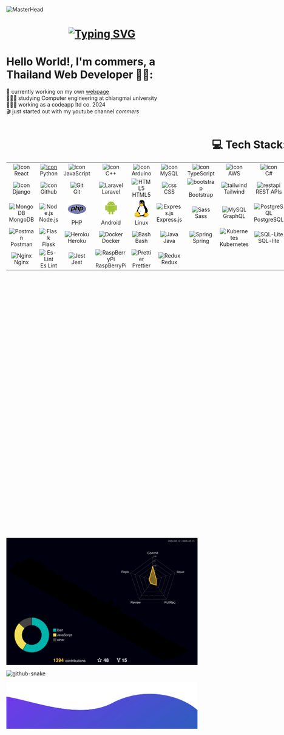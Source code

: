 ![MasterHead](https://camo.githubusercontent.com/069e3ef2850e722ccaef748bf8cdadafeed9fd4a9ee1436daebd7e820f4402a7/68747470733a2f2f666972656261736573746f726167652e676f6f676c65617069732e636f6d2f76302f622f666c6578692d636f64696e672e61707073706f742e636f6d2f6f2f64656d706769372d35323066386435662d363364342d343435332d383832322d6462633134396165323766382e6769663f616c743d6d6564696126746f6b656e3d39316330633762322d393363332d343032392d623031312d316138373033633537333064)

<!-- ![alt text](./top.svg) -->
<!-- <img src="banner_github.png" alt="GitHub Banner" width="100%" /> -->

<h1 align="center">
<a href="https://git.io/typing-svg"><img src="https://readme-typing-svg.herokuapp.com?font=Fira+Code&pause=1000&center=true&width=435&lines=Hi+There!%F0%9F%91%8B;I'm+cryptoclaw" alt="Typing SVG" /></a>
</h1>

# Hello World!, I'm commers, a Thailand Web Developer 👋🏼:

🛜 currently working on my own [webpage](https://www.tobiasmeyhoefer.de)<br>👨🏼‍🎓 studying Computer engineering at chiangmai university<br>👨🏼‍💻 working as a codeapp ltd co. 2024 <br>🎬 just started out with my youtube channel <i>commers</i>

<!-- <img align="right" height="300" wide="300" src="https://i.imgflip.com/65efzo.gif"  /> -->
<div style="display: flex; align-items: flex-start; gap: 12px; flex-wrap: nowrap; width: 100%;">
  <!-- ฝั่งซ้าย: Tech Stack -->
  <div style="flex: 1; text-align: right;">
    <h1>💻 Tech Stack:</h1>
    <!-- <p>
      <img src="https://img.shields.io/badge/typescript-%23007ACC.svg?style=for-the-badge&logo=typescript&logoColor=white">
      <img src="https://img.shields.io/badge/swift-F54A2A?style=for-the-badge&logo=swift&logoColor=white">
      <img src="https://img.shields.io/badge/c%23-%23239120.svg?style=for-the-badge&logo=csharp&logoColor=white">
      <img src="https://img.shields.io/badge/css3-%231572B6.svg?style=for-the-badge&logo=css3&logoColor=white">
      <img src="https://img.shields.io/badge/java-%23ED8B00.svg?style=for-the-badge&logo=openjdk&logoColor=white">
      <img src="https://img.shields.io/badge/html5-%23E34F26.svg?style=for-the-badge&logo=html5&logoColor=white">
      <img src="https://img.shields.io/badge/-GraphQL-E10098?style=for-the-badge&logo=graphql&logoColor=white">
      <img src="https://img.shields.io/badge/PowerShell-%235391FE.svg?style=for-the-badge&logo=powershell&logoColor=white">
      <img src="https://img.shields.io/badge/vercel-%23000000.svg?style=for-the-badge&logo=vercel&logoColor=white">
      <img src="https://img.shields.io/badge/AWS-%23FF9900.svg?style=for-the-badge&logo=amazon-aws&logoColor=white">
      <img src="https://img.shields.io/badge/GoogleCloud-%234285F4.svg?style=for-the-badge&logo=google-cloud&logoColor=white">
      <img src="https://img.shields.io/badge/angular-%23DD0031.svg?style=for-the-badge&logo=angular&logoColor=white">
      <img src="https://img.shields.io/badge/.NET-5C2D91?style=for-the-badge&logo=.net&logoColor=white">
      <img src="https://img.shields.io/badge/express.js-%23404d59.svg?style=for-the-badge&logo=express&logoColor=%2361DAFB">
      <img src="https://img.shields.io/badge/Electron-191970?style=for-the-badge&logo=Electron&logoColor=white">
      <img src="https://img.shields.io/badge/Next-black?style=for-the-badge&logo=next.js&logoColor=white">
      <img src="https://img.shields.io/badge/node.js-6DA55F?style=for-the-badge&logo=node.js&logoColor=white">
      <img src="https://img.shields.io/badge/redux-%23593d88.svg?style=for-the-badge&logo=redux&logoColor=white">
      <img src="https://img.shields.io/badge/react-%2320232a.svg?style=for-the-badge&logo=react&logoColor=%2361DAFB">
      <img src="https://img.shields.io/badge/vite-%23646CFF.svg?style=for-the-badge&logo=vite&logoColor=white">
      <img src="https://img.shields.io/badge/tailwindcss-%2338B2AC.svg?style=for-the-badge&logo=tailwind-css&logoColor=white">
      <img src="https://img.shields.io/badge/SASS-hotpink.svg?style=for-the-badge&logo=SASS&logoColor=white">
      <img src="https://img.shields.io/badge/nginx-%23009639.svg?style=for-the-badge&logo=nginx&logoColor=white">
      <img src="https://img.shields.io/badge/figma-%23F24E1E.svg?style=for-the-badge&logo=figma&logoColor=white">
      <img src="https://img.shields.io/badge/Framer-black?style=for-the-badge&logo=framer&logoColor=blue">
      <img src="https://img.shields.io/badge/Microsoft%20SQL%20Server-CC2927?style=for-the-badge&logo=microsoft%20sql%20server&logoColor=white">
      <img src="https://img.shields.io/badge/MongoDB-%234ea94b.svg?style=for-the-badge&logo=mongodb&logoColor=white">
      <img src="https://img.shields.io/badge/postgres-%23316192.svg?style=for-the-badge&logo=postgresql&logoColor=white">
      <img src="https://img.shields.io/badge/Firebase-039BE5?style=for-the-badge&logo=Firebase&logoColor=white">
      <img src="https://img.shields.io/badge/Adobe%20Audition-9999FF.svg?style=for-the-badge&logo=Adobe%20Audition&logoColor=white">
      <img src="https://img.shields.io/badge/adobe%20photoshop-%2331A8FF.svg?style=for-the-badge&logo=adobe%20photoshop&logoColor=white">
      <img src="https://img.shields.io/badge/Notion-%23000000.svg?style=for-the-badge&logo=notion&logoColor=white">
    -->

  <table align="center" >
  <tr>
    <td align="center" width="96">
        <img src="https://techstack-generator.vercel.app/react-icon.svg" alt="icon" width="65" height="65" />
      <br>React
    </td>
    <td align="center" width="96">
      <a href="#macropower-tech">
        <img src="https://techstack-generator.vercel.app/python-icon.svg" alt="icon" width="65" height="65" />
      </a>
      <br>Python
    </td>
    <td align="center" width="96">
        <img src="https://techstack-generator.vercel.app/js-icon.svg" alt="icon" width="65" height="65" />
      <br>JavaScript
    </td>
    <td align="center" width="96">
        <img src="https://techstack-generator.vercel.app/cpp-icon.svg" alt="icon" width="65" height="65" />
      <br>C++
    </td>
    <td align="center" width="96">
        <img src="https://cdn.worldvectorlogo.com/logos/arduino-1.svg" alt="icon" width="65" height="65" />
      <br>Arduino
    </td>
    <td align="center" width="96">
        <img src="https://techstack-generator.vercel.app/mysql-icon.svg" alt="icon" width="65" height="65" />
      <br>MySQL
    </td>
    <td align="center" width="96">
        <img src="https://techstack-generator.vercel.app/ts-icon.svg" alt="icon" width="65" height="65" />
      <br>TypeScript
    </td>
    <td align="center" width="96">
        <img src="https://techstack-generator.vercel.app/aws-icon.svg" alt="icon" width="65" height="65" />
      <br>AWS
    </td>
    <td align="center" width="96">
        <img src="https://techstack-generator.vercel.app/csharp-icon.svg" alt="icon" width="65" height="65" />
      <br>C#
    </td>
  </tr>
  <tr>
  <td align="center" width="96">
        <img src="https://techstack-generator.vercel.app/django-icon.svg" alt="icon" width="65" height="65" />
      <br>Django
    <td align="center" width="96">
        <img src="https://techstack-generator.vercel.app/github-icon.svg" alt="icon" width="65" height="65" />
      <br>Github
    </td>
    <td align="center" width="96"> 
        <img src="https://user-images.githubusercontent.com/25181517/192108372-f71d70ac-7ae6-4c0d-8395-51d8870c2ef0.png" width="48" height="48" alt="Git" />
      <br>Git
    </td>
    <td align="center"  width="96">
        <img src="https://skillicons.dev/icons?i=laravel" width="48" height="48" alt="Laravel" />
      <br>Laravel
    </td>
    <td align="center"  width="96">
        <img src="https://skillicons.dev/icons?i=html" width="48" height="48" alt="HTML5" />
      <br>HTML5
    </td>
    <td align="center" width="96">
        <img src="https://skillicons.dev/icons?i=css" width="48" height="48" alt="css" />
      <br>CSS
    </td>
    <td align="center"  width="96">
        <img src="https://skillicons.dev/icons?i=bootstrap" width="48" height="48" alt="bootstrap" />
      <br>Bootstrap
    </td>
    <td align="center" width="96">
        <img src="https://skillicons.dev/icons?i=tailwind" width="48" height="48" alt="tailwind" />
      <br>Tailwind
    </td>
    <td align="center" width="96">
        <img src="https://techstack-generator.vercel.app/restapi-icon.svg" width="48" height="48" alt="restapi" />
      <br>REST APIs
    </td>
  </tr>
 <tr>
      <td align="center" width="96">
        <img src="https://skillicons.dev/icons?i=mongodb" width="48" height="48" alt="MongoDB" />
      <br>MongoDB
    </td>
        <td align="center" width="96">
        <img src="https://skillicons.dev/icons?i=nodejs" width="48" height="48" alt="Node.js" />
      <br>Node.js
      </td>
      </td>
    <td align="center" width="96">
        <img src="https://raw.githubusercontent.com/devicons/devicon/master/icons/php/php-original.svg" width="48" height="48" alt="PHP" />
      <br>PHP
    </td>
            <td align="center" width="96">
        <img src="https://raw.githubusercontent.com/devicons/devicon/master/icons/android/android-original-wordmark.svg" width="48" height="48" alt="Android" />
      <br>Android
    </td>
              <td align="center" width="96">
        <img src="https://raw.githubusercontent.com/devicons/devicon/master/icons/linux/linux-original.svg" width="48" height="48" alt="Linux" />
      <br>Linux
    </td>
              <td align="center" width="96">
        <img src="https://img.icons8.com/?size=64&id=2ZOaTclOqD4q&format=png" width="48" height="48" alt="Express.js" />
      <br>Express.js
    </td>
              <td align="center" width="96">
        <img src="https://techstack-generator.vercel.app/sass-icon.svg" width="48" height="48" alt="Sass" />
      <br>Sass
    </td>
              <td align="center" width="96">
        <img src="https://techstack-generator.vercel.app/graphql-icon.svg" width="48" height="48" alt="MySQL" />
      <br>GraphQL
    </td>
    <td align="center" width="96">
        <img src="https://skillicons.dev/icons?i=postgres" width="48" height="48" alt="PostgreSQL" />
      <br>PostgreSQL
    </td>
 </tr>
 <tr>
      <td align="center" width="96">
        <img src="https://www.vectorlogo.zone/logos/getpostman/getpostman-icon.svg" width="48" height="48" alt="Postman" />
      <br>Postman
    </td>
        <td align="center" width="96">
        <img src="https://www.vectorlogo.zone/logos/palletsprojects_flask/palletsprojects_flask-ar21.svg" width="48" height="48" alt="Flask" />
      <br>Flask
      </td>
      </td>
    <td align="center" width="96">
        <img src="https://www.vectorlogo.zone/logos/heroku/heroku-icon.svg" width="48" height="48" alt="Heroku" />
      <br>Heroku
    </td>
            <td align="center" width="96">
        <img src="https://techstack-generator.vercel.app/docker-icon.svg" width="48" height="48" alt="Docker" />
      <br>Docker
    </td>
              <td align="center" width="96">
        <img src="https://d33wubrfki0l68.cloudfront.net/45825999a370278a2d392daafce3e7a95de0fff2/3bada/img/logo/svg/full_colored_light.svg" width="48" height="48" alt="Bash" />
      <br>Bash
    </td>
              <td align="center" width="96">
        <img src="https://techstack-generator.vercel.app/java-icon.svg" width="48" height="48" alt="Java" />
      <br>Java
    </td>
              <td align="center" width="96">
        <img src="https://www.vectorlogo.zone/logos/springio/springio-icon.svg" width="48" height="48" alt="Spring" />
      <br>Spring
    </td>
              <td align="center" width="96">
        <img src="https://techstack-generator.vercel.app/kubernetes-icon.svg" width="48" height="48" alt="Kubernetes" />
      <br>Kubernetes
    </td>
    <td align="center" width="96">
        <img src="https://www.vectorlogo.zone/logos/sqlite/sqlite-icon.svg" width="48" height="48" alt="SQL-Lite" />
      <br>SQL-lite
    </td>
 </tr>
 <tr>
      <td align="center" width="96">
        <img src="https://techstack-generator.vercel.app/nginx-icon.svg" width="48" height="48" alt="Nginx" />
      <br>Nginx
    </td>
        <td align="center" width="96">
        <img src="https://techstack-generator.vercel.app/eslint-icon.svg" width="48" height="48" alt="Es-Lint" />
      <br>Es Lint
      </td>
<!--       </td>
    <td align="center" width="96">
        <img src="https://www.vectorlogo.zone/logos/heroku/heroku-icon.svg" width="48" height="48" alt="Heroku" />
      <br>Heroku
    </td>
            <td align="center" width="96">
        <img src="https://techstack-generator.vercel.app/docker-icon.svg" width="48" height="48" alt="Docker" />
      <br>Docker
    </td>
              <td align="center" width="96">
        <img src="https://d33wubrfki0l68.cloudfront.net/45825999a370278a2d392daafce3e7a95de0fff2/3bada/img/logo/svg/full_colored_light.svg" width="48" height="48" alt="Bash" />
      <br>Bash
    </td> -->
              <td align="center" width="96">
        <img src="https://techstack-generator.vercel.app/jest-icon.svg" width="48" height="48" alt="Jest" />
      <br>Jest
    </td>
              <td align="center" width="96">
        <img src="https://techstack-generator.vercel.app/raspberrypi-icon.svg" width="48" height="48" alt="RaspBerryPi" />
      <br>RaspBerryPi
    </td>
              <td align="center" width="96">
        <img src="https://techstack-generator.vercel.app/prettier-icon.svg" width="48" height="48" alt="Prettier" />
      <br>Prettier
    </td>
    <td align="center" width="96">
        <img src="https://techstack-generator.vercel.app/redux-icon.svg" width="48" height="48" alt="Redux" />
      <br>Redux
    </td>
 </tr>
    
</table>
    </p>
  </div>

<h1 align="center" style="
  display: inline-block;
  width: calc(32px * 24);
  height: 32px;
  background-image: url('https://fonts.gstatic.com/s/e/notoemoji/latest/1f495/512.gif');
  background-repeat: repeat-x;
">
</h1>

<h2>:notes: Now playing <!-- <a href="https://www.last.fm/user/carol-helo"><img alt="last song I've listened to" src="https://badges.lastfm.workers.dev/last-played?user=carol-helo&color=7E3ACE&logoColor=7E3ACE&label=Last+song+I've+listened+to"></a></h2>-->
</br>
<a href="https://open.spotify.com/user/31lnn6iv3gugv4kpc2mjusnwv7cq"><img src="https://spotify-now-playing-carol42.vercel.app/api/spotify" alt="Now playing on Spotify" ></a>

<details>
    <summary>Recently played</summary>
    <a href="https://open.spotify.com/user/31lnn6iv3gugv4kpc2mjusnwv7cq"><img src="https://spotify-recently-played-readme.vercel.app/api?user=31lnn6iv3gugv4kpc2mjusnwv7cq&unique=true&count=10" alt="Spotify recently played"></a>
</details>

 <div alige="center">
          <img align="right" alt="GIF" src="https://github.com/Aquarius-blake/Images/blob/main/Profile/gifs/programmer.gif" width="350" />
  </div>

<h1 align="center">
  <!-- คัดลอกบรรทัดนี้หลาย ๆ รอบ -->
  <img src="https://fonts.gstatic.com/s/e/notoemoji/latest/1f495/512.gif" alt="💕" width="32" height="32">
  <img src="https://fonts.gstatic.com/s/e/notoemoji/latest/1f495/512.gif" alt="💕" width="32" height="32">
  <img src="https://fonts.gstatic.com/s/e/notoemoji/latest/1f495/512.gif" alt="💕" width="32" height="32">
  <img src="https://fonts.gstatic.com/s/e/notoemoji/latest/1f495/512.gif" alt="💕" width="32" height="32">
  <img src="https://fonts.gstatic.com/s/e/notoemoji/latest/1f495/512.gif" alt="💕" width="32" height="32">
  <img src="https://fonts.gstatic.com/s/e/notoemoji/latest/1f495/512.gif" alt="💕" width="32" height="32">
  <img src="https://fonts.gstatic.com/s/e/notoemoji/latest/1f495/512.gif" alt="💕" width="32" height="32">
  <img src="https://fonts.gstatic.com/s/e/notoemoji/latest/1f495/512.gif" alt="💕" width="32" height="32">
  <img src="https://fonts.gstatic.com/s/e/notoemoji/latest/1f495/512.gif" alt="💕" width="32" height="32">
  <img src="https://fonts.gstatic.com/s/e/notoemoji/latest/1f495/512.gif" alt="💕" width="32" height="32">
  <img src="https://fonts.gstatic.com/s/e/notoemoji/latest/1f495/512.gif" alt="💕" width="32" height="32">
  <img src="https://fonts.gstatic.com/s/e/notoemoji/latest/1f495/512.gif" alt="💕" width="32" height="32">
  <img src="https://fonts.gstatic.com/s/e/notoemoji/latest/1f495/512.gif" alt="💕" width="32" height="32">
  <img src="https://fonts.gstatic.com/s/e/notoemoji/latest/1f495/512.gif" alt="💕" width="32" height="32">
  <img src="https://fonts.gstatic.com/s/e/notoemoji/latest/1f495/512.gif" alt="💕" width="32" height="32">
  <img src="https://fonts.gstatic.com/s/e/notoemoji/latest/1f495/512.gif" alt="💕" width="32" height="32">
  <img src="https://fonts.gstatic.com/s/e/notoemoji/latest/1f495/512.gif" alt="💕" width="32" height="32">
  <img src="https://fonts.gstatic.com/s/e/notoemoji/latest/1f495/512.gif" alt="💕" width="32" height="32">
  <img src="https://fonts.gstatic.com/s/e/notoemoji/latest/1f495/512.gif" alt="💕" width="32" height="32">
  <img src="https://fonts.gstatic.com/s/e/notoemoji/latest/1f495/512.gif" alt="💕" width="32" height="32">
  <!-- ซ้ำไปเรื่อย ๆ -->
</h1>

  <!-- ฝั่งขวา: รูปภาพ -->
  <div style="flex-shrink: 0;" align="center">
    <img height="150" src="https://media1.giphy.com/media/v1.Y2lkPTc5MGI3NjExcjMxYnlwejAyY3d1ejM2NnhobXBhc2FjaWs5a3VlYzZ1ajd1bTJvbCZlcD12MV9pbnRlcm5hbF9naWZfYnlfaWQmY3Q9Zw/tgFEc3UjgE14TJa7TC/giphy.gif" alt="Tech Image">
    <img height="150" src="https://media.giphy.com/media/aZy20NTYLaS9upf9O2/giphy.gif?cid=ecf05e47p5k9ioailunr5olv8a52xfc6tz1ols4fme4yrd6u&ep=v1_gifs_related&rid=giphy.gif&ct=g" alt="Tech Image">
    <img height="150" src="https://media.giphy.com/media/Rk6IMQKg4NCNjxggGd/giphy.gif?cid=ecf05e47p5k9ioailunr5olv8a52xfc6tz1ols4fme4yrd6u&ep=v1_gifs_related&rid=giphy.gif&ct=g" alt="Tech Image">
    <img height="150" src="https://media.giphy.com/media/3o6wrmwHYVAz7Q4wTK/giphy.gif?cid=ecf05e47aozy3c4qo307gthdz17cwbrldv3khhlwfehj4bsi&ep=v1_gifs_related&rid=giphy.gif&ct=g" alt="Tech Image">
  </div>

<h1 align="center">
  <picture>
  <source srcset="https://fonts.gstatic.com/s/e/notoemoji/latest/1f47e/512.webp" type="image/webp">
  <img src="https://fonts.gstatic.com/s/e/notoemoji/latest/1f47e/512.gif" alt="👾" width="32" height="32">
</picture>
  <picture>
  <source srcset="https://fonts.gstatic.com/s/e/notoemoji/latest/1f47e/512.webp" type="image/webp">
  <img src="https://fonts.gstatic.com/s/e/notoemoji/latest/1f47e/512.gif" alt="👾" width="32" height="32">
</picture>
  <picture>
  <source srcset="https://fonts.gstatic.com/s/e/notoemoji/latest/1f47e/512.webp" type="image/webp">
  <img src="https://fonts.gstatic.com/s/e/notoemoji/latest/1f47e/512.gif" alt="👾" width="32" height="32">
</picture>
  <picture>
  <source srcset="https://fonts.gstatic.com/s/e/notoemoji/latest/1f47e/512.webp" type="image/webp">
  <img src="https://fonts.gstatic.com/s/e/notoemoji/latest/1f47e/512.gif" alt="👾" width="32" height="32">
</picture>
  <picture>
  <source srcset="https://fonts.gstatic.com/s/e/notoemoji/latest/1f47e/512.webp" type="image/webp">
  <img src="https://fonts.gstatic.com/s/e/notoemoji/latest/1f47e/512.gif" alt="👾" width="32" height="32">
</picture>
<picture>
  <source srcset="https://fonts.gstatic.com/s/e/notoemoji/latest/1f47e/512.webp" type="image/webp">
  <img src="https://fonts.gstatic.com/s/e/notoemoji/latest/1f47e/512.gif" alt="👾" width="32" height="32">
</picture>
<picture>
  <source srcset="https://fonts.gstatic.com/s/e/notoemoji/latest/1f47e/512.webp" type="image/webp">
  <img src="https://fonts.gstatic.com/s/e/notoemoji/latest/1f47e/512.gif" alt="👾" width="32" height="32">
</picture>
<picture>
  <source srcset="https://fonts.gstatic.com/s/e/notoemoji/latest/1f47e/512.webp" type="image/webp">
  <img src="https://fonts.gstatic.com/s/e/notoemoji/latest/1f47e/512.gif" alt="👾" width="32" height="32">
</picture>
<picture>
  <source srcset="https://fonts.gstatic.com/s/e/notoemoji/latest/1f47e/512.webp" type="image/webp">
  <img src="https://fonts.gstatic.com/s/e/notoemoji/latest/1f47e/512.gif" alt="👾" width="32" height="32">
</picture>
<picture>
  <source srcset="https://fonts.gstatic.com/s/e/notoemoji/latest/1f47e/512.webp" type="image/webp">
  <img src="https://fonts.gstatic.com/s/e/notoemoji/latest/1f47e/512.gif" alt="👾" width="32" height="32">
</picture>
<picture>
  <source srcset="https://fonts.gstatic.com/s/e/notoemoji/latest/1f47e/512.webp" type="image/webp">
  <img src="https://fonts.gstatic.com/s/e/notoemoji/latest/1f47e/512.gif" alt="👾" width="32" height="32">
</picture>
  <picture>
  <source srcset="https://fonts.gstatic.com/s/e/notoemoji/latest/1f47e/512.webp" type="image/webp">
  <img src="https://fonts.gstatic.com/s/e/notoemoji/latest/1f47e/512.gif" alt="👾" width="32" height="32">
</picture>
  <picture>
  <source srcset="https://fonts.gstatic.com/s/e/notoemoji/latest/1f47e/512.webp" type="image/webp">
  <img src="https://fonts.gstatic.com/s/e/notoemoji/latest/1f47e/512.gif" alt="👾" width="32" height="32">
</picture>
  <picture>
  <source srcset="https://fonts.gstatic.com/s/e/notoemoji/latest/1f47e/512.webp" type="image/webp">
  <img src="https://fonts.gstatic.com/s/e/notoemoji/latest/1f47e/512.gif" alt="👾" width="32" height="32">
</picture>
  <picture>
  <source srcset="https://fonts.gstatic.com/s/e/notoemoji/latest/1f47e/512.webp" type="image/webp">
  <img src="https://fonts.gstatic.com/s/e/notoemoji/latest/1f47e/512.gif" alt="👾" width="32" height="32">
</picture>
<picture>
  <source srcset="https://fonts.gstatic.com/s/e/notoemoji/latest/1f47e/512.webp" type="image/webp">
  <img src="https://fonts.gstatic.com/s/e/notoemoji/latest/1f47e/512.gif" alt="👾" width="32" height="32">
</picture>
<picture>
  <source srcset="https://fonts.gstatic.com/s/e/notoemoji/latest/1f47e/512.webp" type="image/webp">
  <img src="https://fonts.gstatic.com/s/e/notoemoji/latest/1f47e/512.gif" alt="👾" width="32" height="32">
</picture>
<picture>
  <source srcset="https://fonts.gstatic.com/s/e/notoemoji/latest/1f47e/512.webp" type="image/webp">
  <img src="https://fonts.gstatic.com/s/e/notoemoji/latest/1f47e/512.gif" alt="👾" width="32" height="32">
</picture>
<picture>
  <source srcset="https://fonts.gstatic.com/s/e/notoemoji/latest/1f47e/512.webp" type="image/webp">
  <img src="https://fonts.gstatic.com/s/e/notoemoji/latest/1f47e/512.gif" alt="👾" width="32" height="32">
</picture>
<picture>
  <source srcset="https://fonts.gstatic.com/s/e/notoemoji/latest/1f47e/512.webp" type="image/webp">
  <img src="https://fonts.gstatic.com/s/e/notoemoji/latest/1f47e/512.gif" alt="👾" width="32" height="32">
</picture>
  
</h1>

</div>

<p><img align="center" src="https://github.com/Aquarius-blake/Aquarius-blake/blob/main/profile-3d-contrib/profile-night-rainbow.svg" alt="Aquarius Blake" ></p>

<picture>
  <source media="(prefers-color-scheme: dark)" srcset="https://raw.githubusercontent.com/tobiasmeyhoefer/tobiasmeyhoefer/output/github-snake-dark.svg" />
  <source media="(prefers-color-scheme: light)" srcset="https://raw.githubusercontent.com/tobiasmeyhoefer/tobiasmeyhoefer/output/github-snake.svg" />
  <img alt="github-snake" src="https://raw.githubusercontent.com/tobiasmeyhoefer/tobiasmeyhoefer/output/github-snake.svg" />
</picture>

![alt text](./bottom.svg)

<!--
```
███████████████████████████████████████████  ██╗  ██╗███████╗██╗     ██╗      ██████╗
███████████████████████████████████████████  ██║  ██║██╔════╝██║     ██║     ██╔═══██╗
██████████████████`.        ╙██████████████  ███████║█████╗  ██║     ██║     ██║   ██║
███████████████▀  ¿▓▓▓▓▓▓▓▓▄/ "████████████  ██╔══██║██╔══╝  ██║     ██║     ██║   ██║
█████████████▀.  ▓▓▓▓▓▓▓▓▓▓▓▓   ▐██████████  ██║  ██║███████╗███████╗███████╗╚██████╔╝▄█╗
█████████████ `  ▓▓▓▓▓▓▓▓▓▓▓▓  ` ██████████  ╚═╝  ╚═╝╚══════╝╚══════╝╚══════╝ ╚═════╝ ╚═╝
█████████████ `  ▓▓▓▓▓▓▓▓▓▓▓▓   ▄██████████
██████████████▌  ▀▀▓▓▓▓▓▓▓▌╓╖. ████████████  ███╗   ██╗██╗ ██████╗███████╗  ████████╗ ██████╗
████████████████▄ ╩╦╙▀▀▀▀▀ ╣`,█████████████  ████╗  ██║██║██╔════╝██╔════╝  ╚══██╔══╝██╔═══██╗
█████████▀▀▀▀█████▄▄ .... ,▄███████▀███████  ██╔██╗ ██║██║██║     █████╗       ██║   ██║   ██║
███████▀  ╪╢%╦══~╓,└ ╚▒▒▒ ╙▀|,╓╓═╤H   ▀████  ██║╚██╗██║██║██║     ██╔══╝       ██║   ██║   ██║
██████   ║▒▒▒▒▒▒▒▒▒▒╢╦ ╘ -╣▒▒▒▒▒▒▒▒▒╢╕   ▀█  ██║ ╚████║██║╚██████╗███████╗     ██║   ╚██████╔╝
██████▄          ═╕╕╕╕╕═╕═══════       ▄▄▄▄  ╚═╝  ╚═══╝╚═╝ ╚═════╝╚══════╝     ╚═╝    ╚═════╝
█████▌         ╕   ╩▒▒▒▒▒▒▒▒▒Ñ          ███
███████`╔▒▒╣ █ ▒▒m   ╚▒╢▒▒▒╩ -╣▒ ▌ ▒▒▒ ████  ███╗   ███╗███████╗███████╗████████╗  ██╗   ██╗ ██████╗ ██╗   ██╗
██████╜ ▒▒▒ ▄█ Ñ   -   S.  ═▒▒▒▒ █ ║▒▒╕└███  ████╗ ████║██╔════╝██╔════╝╚══██╔══╝  ╚██╗ ██╔╝██╔═══██╗██║   ██║
╤╣"╣╩═     ╒██   ═╣▒▒ `Ñ╛        █▌ ▒▒▒ ███  ██╔████╔██║█████╗  █████╗     ██║      ╚████╔╝ ██║   ██║██║   ██║
╤╣▒╣╩═",▄▄████  ▒▒╣"     ''''''' ▀▀     `██  ██║╚██╔╝██║██╔══╝  ██╔══╝     ██║       ╚██╔╝  ██║   ██║██║   ██║
█████████████         ---------    L'▒▒▒ ██  ██║ ╚═╝ ██║███████╗███████╗   ██║        ██║   ╚██████╔╝╚██████╔╝
▀▀▀▀▀▀▀▀▀▀▀▀▀      '╧╧╧╧╧╧╧╧╧`     ╚ ╧╧╧- ▀  ╚═╝     ╚═╝╚══════╝╚══════╝   ╚═╝        ╚═╝    ╚═════╝  ╚═════╝
```
-->
